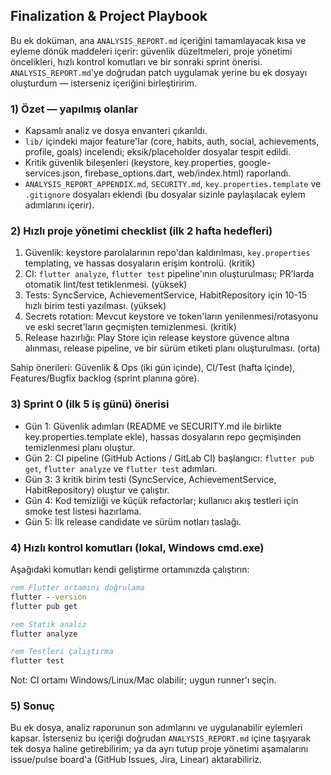 ## Finalization & Project Playbook

Bu ek doküman, ana `ANALYSIS_REPORT.md` içeriğini tamamlayacak kısa ve eyleme dönük maddeleri içerir: güvenlik düzeltmeleri, proje yönetimi öncelikleri, hızlı kontrol komutları ve bir sonraki sprint önerisi. `ANALYSIS_REPORT.md`'ye doğrudan patch uygulamak yerine bu ek dosyayı oluşturdum — isterseniz içeriğini birleştiririm.

### 1) Özet — yapılmış olanlar
- Kapsamlı analiz ve dosya envanteri çıkarıldı.
- `lib/` içindeki major feature'lar (core, habits, auth, social, achievements, profile, goals) incelendi; eksik/placeholder dosyalar tespit edildi.
- Kritik güvenlik bileşenleri (keystore, key.properties, google-services.json, firebase_options.dart, web/index.html) raporlandı.
- `ANALYSIS_REPORT_APPENDIX.md`, `SECURITY.md`, `key.properties.template` ve `.gitignore` dosyaları eklendi (bu dosyalar sizinle paylaşılacak eylem adımlarını içerir).

### 2) Hızlı proje yönetimi checklist (ilk 2 hafta hedefleri)
1. Güvenlik: keystore parolalarının repo'dan kaldırılması, `key.properties` templating, ve hassas dosyaların erişim kontrolü. (kritik)
2. CI: `flutter analyze`, `flutter test` pipeline'ının oluşturulması; PR'larda otomatik lint/test tetiklenmesi. (yüksek)
3. Tests: SyncService, AchievementService, HabitRepository için 10-15 hızlı birim testi yazılması. (yüksek)
4. Secrets rotation: Mevcut keystore ve token'ların yenilenmesi/rotasyonu ve eski secret'ların geçmişten temizlenmesi. (kritik)
5. Release hazırlığı: Play Store için release keystore güvence altına alınması, release pipeline, ve bir sürüm etiketi planı oluşturulması. (orta)

Sahip önerileri: Güvenlik & Ops (iki gün içinde), CI/Test (hafta içinde), Features/Bugfix backlog (sprint planına göre).

### 3) Sprint 0 (ilk 5 iş günü) önerisi
- Gün 1: Güvenlik adımları (README ve SECURITY.md ile birlikte key.properties.template ekle), hassas dosyaların repo geçmişinden temizlenmesi planı oluştur.
- Gün 2: CI pipeline (GitHub Actions / GitLab CI) başlangıcı: `flutter pub get`, `flutter analyze` ve `flutter test` adımları.
- Gün 3: 3 kritik birim testi (SyncService, AchievementService, HabitRepository) oluştur ve çalıştır.
- Gün 4: Kod temizliği ve küçük refactorlar; kullanıcı akış testleri için smoke test listesi hazırlama.
- Gün 5: İlk release candidate ve sürüm notları taslağı.

### 4) Hızlı kontrol komutları (lokal, Windows cmd.exe)
Aşağıdaki komutları kendi geliştirme ortamınızda çalıştırın:

```cmd
rem Flutter ortamını doğrulama
flutter --version
flutter pub get

rem Statik analiz
flutter analyze

rem Testleri çalıştırma
flutter test
```

Not: CI ortamı Windows/Linux/Mac olabilir; uygun runner'ı seçin.

### 5) Sonuç
Bu ek dosya, analiz raporunun son adımlarını ve uygulanabilir eylemleri kapsar. İsterseniz bu içeriği doğrudan `ANALYSIS_REPORT.md` içine taşıyarak tek dosya haline getirebilirim; ya da ayrı tutup proje yönetimi aşamalarını issue/pulse board'a (GitHub Issues, Jira, Linear) aktarabiliriz.

